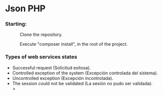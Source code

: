 # Json PHP

### Starting:

<ul>
	<ol>Clone the repository.</ol>
	<ol>Execute "composer install", in the root of the project.</ol>
</ul>

### Types of web services states

<ul>
	<li>Successful request (Solicitud exitosa).</li>
	<li>Controlled exception of the system (Excepción controlada del sistema).</li>
	<li>Uncontrolled exception (Excepción incontrolada).</li>
	<li>The session could not be validated (La sesión no pudo ser validada).</li>>
</ul>
